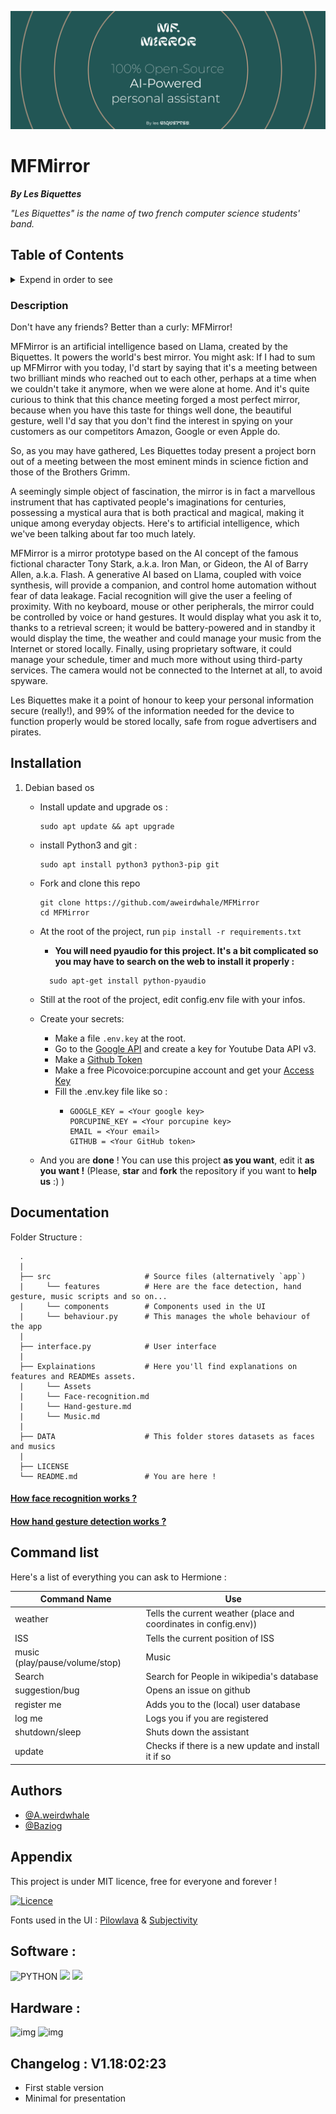 ![banner](./Explainations/assets/readmebanner.png)

# **MFMirror**

_**By Les Biquettes**_

_"Les Biquettes" is the name of two french computer science students' band._

## Table of Contents

<details>
<summary>Expend in order to see</summary>

* **[Description](#description)**
* **[Installation](#installation)**
* **[Documentation](#docs)**

</details>

### Description

Don't have any friends? Better than a curly: MFMirror!

MFMirror is an artificial intelligence based on Llama, created by the Biquettes. It powers the world's best mirror. You might ask: If I had to sum up MFMirror with you today, I'd start by saying that it's a meeting between two brilliant minds who reached out to each other, perhaps at a time when we couldn't take it anymore, when we were alone at home. And it's quite curious to think that this chance meeting forged a most perfect mirror, because when you have this taste for things well done, the beautiful gesture, well I'd say that you don't find the interest in spying on your customers as our competitors Amazon, Google or even Apple do.

So, as you may have gathered, Les Biquettes today present a project born out of a meeting between the most eminent minds in science fiction and those of the Brothers Grimm.

A seemingly simple object of fascination, the mirror is in fact a marvellous instrument that has captivated people's imaginations for centuries, possessing a mystical aura that is both practical and magical, making it unique among everyday objects. Here's to artificial intelligence, which we've been talking about far too much lately.

MFMirror is a mirror prototype based on the AI concept of the famous fictional character Tony Stark, a.k.a. Iron Man, or Gideon, the AI of Barry Allen, a.k.a. Flash. A generative AI based on Llama, coupled with voice synthesis, will provide a companion, and control home automation without fear of data leakage. Facial recognition will give the user a feeling of proximity. With no keyboard, mouse or other peripherals, the mirror could be controlled by voice or hand gestures. It would display what you ask it to, thanks to a retrieval screen; it would be battery-powered and in standby it would display the time, the weather and could manage your music from the Internet or stored locally. Finally, using proprietary software, it could manage your schedule, timer and much more without using third-party services. The camera would not be connected to the Internet at all, to avoid spyware.

Les Biquettes make it a point of honour to keep your personal information secure (really!), and 99% of the information needed for the device to function properly would be stored locally, safe from rogue advertisers and pirates.

## Installation

1. Debian based os

   - Install update and upgrade os :

     ```shell
     sudo apt update && apt upgrade
     ```
   - install Python3 and git :

     ```shell
     sudo apt install python3 python3-pip git
     ```
   - Fork and clone this repo

     ```shell
     git clone https://github.com/aweirdwhale/MFMirror
     cd MFMirror
     ```
   - At the root of the project, run `pip install -r requirements.txt`

     - **You will need pyaudio for this project. It's a bit complicated so you may have to search on the web to install it properly :**

     ```shell
       sudo apt-get install python-pyaudio
     ```
   - Still at the root of the project, edit config.env file with your infos.
   - Create your secrets:

     - Make a file `.env.key` at the root.
     - Go to the [Google API](https://console.cloud.google.com/apis/credentials/key "Get a key") and create a key for Youtube Data API v3.
     - Make a [Github Token](https://docs.github.com/en/authentication/keeping-your-account-and-data-secure/managing-your-personal-access-tokens "Get a key")
     - Make a free Picovoice:porcupine account and get your [Access Key](https://picovoice.ai/docs/quick-start/porcupine-python/)
     - Fill the .env.key file like so :
       - ```.env.secret
         GOOGLE_KEY = <Your google key>
         PORCUPINE_KEY = <Your porcupine key>
         EMAIL = <Your email>
         GITHUB = <Your GitHub token>
         ```
   - And you are **done** ! You can use this project **as you want**, edit it **as you want !** (Please, **star** and **fork** the repository if you want to **help us** :) )

## Documentation

Folder Structure :

```
  .
  |
  ├── src                     # Source files (alternatively `app`)
  |     └── features          # Here are the face detection, hand gesture, music scripts and so on...
  |     └── components        # Components used in the UI
  |     └── behaviour.py      # This manages the whole behaviour of the app
  |
  ├── interface.py  	      # User interface
  |
  ├── Explainations           # Here you'll find explanations on features and READMEs assets.
  |     └── Assets
  |     └── Face-recognition.md
  |     └── Hand-gesture.md
  |     └── Music.md
  |
  ├── DATA                    # This folder stores datasets as faces and musics
  |
  ├── LICENSE
  └── README.md               # You are here !
```

#### [How face recognition works ?](./Explainations/Face-recognition.md)

#### [How hand gesture detection works ?](./Explainations/Hand-gesture.md)

## **Command list**

Here's a list of everything you can ask to Hermione :

| Command Name                   | Use                                                              |
| ------------------------------ | ---------------------------------------------------------------- |
| weather                        | Tells the current weather (place and coordinates in config.env)) |
| ISS                            | Tells the current position of ISS                                |
| music (play/pause/volume/stop) | Music                                                            |
| Search                         | Search for People in wikipedia's database                        |
| suggestion/bug                 | Opens an issue on github                                         |
| register me                    | Adds you to the (local) user database                            |
| log me                         | Logs you if you are registered                                   |
| shutdown/sleep                 | Shuts down the assistant                                         |
| update                         | Checks if there is a new update and install it if so             |

## Authors

- [@A.weirdwhale](https://www.github.com/aweirdwhale)
- [@Baziog](https://www.github.com/Baziog)

## Appendix

This project is under MIT licence, free for everyone and forever !

[![Licence](https://img.shields.io/badge/Licence-MIT-green?labelColor=gray&style=for-the-badge)](https://choosealicense.com/licenses/mit/)

Fonts used in the UI : [Pilowlava](https://www.freefaces.gallery/typefaces/pilowlava) & [Subjectivity](https://www.freefaces.gallery/typefaces/subjectivity)

## Software :

![PYTHON](https://img.shields.io/badge/Python-FFD43B?style=for-the-badge&logo=python&logoColor=blue)  ![](https://img.shields.io/badge/PyCharm-000000.svg?&style=for-the-badge&logo=PyCharm&logoColor=white)  ![](https://img.shields.io/badge/GitHub-100000?style=for-the-badge&logo=github&logoColor=white)

## Hardware :

![img](https://img.shields.io/badge/Linux-FCC624?style=for-the-badge&logo=linux&logoColor=black)  ![img](https://img.shields.io/badge/Raspberry%20Pi-A22846?style=for-the-badge&logo=Raspberry%20Pi&logoColor=white)


## Changelog : V1.18:02:23

* First stable version
* Minimal for presentation
